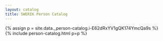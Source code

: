 ```yaml
---
layout: catalog
title: SWERIK Person Catalog
---
```

{% assign p = site.data._person-catalog.i-E62dRxYV1gQK174YmcQa9s %}
{% include person-catalog.html p=p %}

